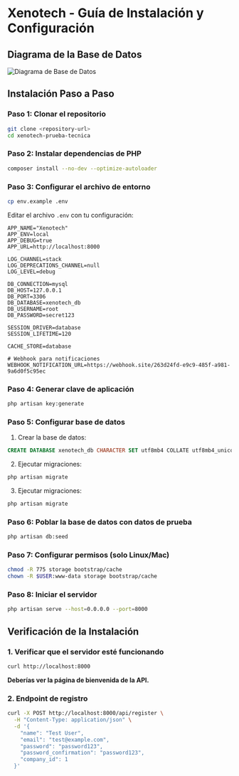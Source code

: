 # Xenotech - Guía de Instalación y Configuración

## Diagrama de la Base de Datos

![Diagrama de Base de Datos](https://mromero-1091.s3.us-east-2.amazonaws.com/DiagramaDB.svg?X-Amz-Algorithm=AWS4-HMAC-SHA256&X-Amz-Content-Sha256=UNSIGNED-PAYLOAD&X-Amz-Credential=ASIAV26BSBJJHECLVX7L%2F20250817%2Fus-east-2%2Fs3%2Faws4_request&X-Amz-Date=20250817T210022Z&X-Amz-Expires=300&X-Amz-Security-Token=IQoJb3JpZ2luX2VjEE0aCXVzLWVhc3QtMiJHMEUCIFUqHa9I2XRlMAawaRSGIorWn9x9q0rgZVuC72Yk6XqkAiEAtto3%2FrDB5VwiSYRyavOdWT9%2BGPTh%2BRRvizLMh8oXSswq4wIIlv%2F%2F%2F%2F%2F%2F%2F%2F%2F%2FARAAGgw0MDE0NDg1MDM4OTAiDLKDPbhUQy4YhuGCyyq3Ak4j0MdZsIwogyTF9EBRnvFomfPZun%2B67sxa1KnNGZfJ6V43e8QKFSmAxzsKpfp%2BIs%2FqnfjNXZ8aKfq3xB6YusRowWg%2B4%2BitYzeS6JHLFelAAQSj1YzMLMUmezj366oomQftaDGdK0wQ8EvYCA7VE%2BFqCX%2BulTZkU%2BWJFi4RrZ8rmI58U3H37XAhbTiup1Ahft5q%2FOimQMYTl2cUUy49NXTEBLVMLFseeatSLsLboh1PlqbCt7ZlX6Zvbb2WnWCa3dvwbLgEgVeUysyQa52KGubeDqUScwToHuEHWHRYXMW1Ks52e9WRxyDdpW6z8GzcprkH3PgqRjuNYQketU%2B7gkMrT2e%2FeSd9FLJQwm%2BR5LuzgzCUm1IjxCHCGC8%2FQJTOrDEr72bke%2B6M03xp4wRQahkXantHyQSFMLqFicUGOq0CQHxEFo%2BcumNeia%2FkaKzTTLkEBA5HI0XWdyS3Dziala83OxYiyw2lANVzz4C219J5ohG9At%2BoZGgFHOf4fhEVTg7kC%2B2HjceTxv9txw%2BsK1RLxNUcE75WasZrdIG3pm%2BIuxXwPMNMMB1V%2BAJyPiDxH1AWluza3HHmNx0%2BU0Sd%2BOt7%2B4g79Ru6YXDDrJJMzpaNyXi5ZkRFfrgKU%2FhU5J3o6v2I%2FIVqsvn%2B%2BQszKa8meQg8kvudia9wJiXaz6ezvYCn3IINuHrEj1WUL9ctKvHs3mCYTg9NzGMSVAKXX3t1%2FvRX7%2FW%2BAqJTc2%2BVQqhAHkX5LZgCGwBcRLLtG2pw3cSAVTbm%2FnALuMYyGog0P0%2FFgOo0px%2FdVOoBLVFC3LvRc5k3xzrCRD7QVdDSx%2BQSXA%3D%3D&X-Amz-Signature=975ab11ef2c2f3eebbeac17bf8bcc53d596c053c6f615436f9d0139853dbb030&X-Amz-SignedHeaders=host&response-content-disposition=inline)

## Instalación Paso a Paso

### Paso 1: Clonar el repositorio

```bash
git clone <repository-url>
cd xenotech-prueba-tecnica
```

### Paso 2: Instalar dependencias de PHP

```bash
composer install --no-dev --optimize-autoloader
```

### Paso 3: Configurar el archivo de entorno

```bash
cp env.example .env
```

Editar el archivo `.env` con tu configuración:

```env
APP_NAME="Xenotech"
APP_ENV=local
APP_DEBUG=true
APP_URL=http://localhost:8000

LOG_CHANNEL=stack
LOG_DEPRECATIONS_CHANNEL=null
LOG_LEVEL=debug

DB_CONNECTION=mysql
DB_HOST=127.0.0.1
DB_PORT=3306
DB_DATABASE=xenotech_db
DB_USERNAME=root
DB_PASSWORD=secret123

SESSION_DRIVER=database
SESSION_LIFETIME=120

CACHE_STORE=database

# Webhook para notificaciones
WEBHOOK_NOTIFICATION_URL=https://webhook.site/263d24fd-e9c9-485f-a981-9a6d0f5c95ec
```

### Paso 4: Generar clave de aplicación

```bash
php artisan key:generate
```

### Paso 5: Configurar base de datos

1. Crear la base de datos:
```sql
CREATE DATABASE xenotech_db CHARACTER SET utf8mb4 COLLATE utf8mb4_unicode_ci;
```

2. Ejecutar migraciones:
```bash
php artisan migrate
```

3. Ejecutar migraciones:
```bash
php artisan migrate
```

### Paso 6: Poblar la base de datos con datos de prueba

```bash
php artisan db:seed
```

### Paso 7: Configurar permisos (solo Linux/Mac)

```bash
chmod -R 775 storage bootstrap/cache
chown -R $USER:www-data storage bootstrap/cache
```

### Paso 8: Iniciar el servidor

```bash
php artisan serve --host=0.0.0.0 --port=8000
```

##  Verificación de la Instalación

### 1. Verificar que el servidor esté funcionando

```bash
curl http://localhost:8000
```

************Deberías ver la página de bienvenida de la API.************

### 2. Endpoint de registro

```bash
curl -X POST http://localhost:8000/api/register \
  -H "Content-Type: application/json" \
  -d '{
    "name": "Test User",
    "email": "test@example.com",
    "password": "password123",
    "password_confirmation": "password123",
    "company_id": 1
  }'
```
